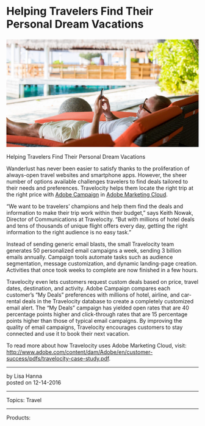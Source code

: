 # Helping Travelers Find Their Personal Dream Vacations

### 

![](helping-travelers-find-personal-dream-vacations/Image-Helping-each-traveler-find-a-personal-dream-vacation-e1481591290520-1800x0-c-default.jpeg)

Helping Travelers Find Their Personal Dream Vacations

Wanderlust has never been easier to satisfy thanks to the proliferation of always-open travel websites and smartphone apps. However, the sheer number of options available challenges travelers to find deals tailored to their needs and preferences. Travelocity helps them locate the right trip at the right price with [Adobe Campaign](http://www.adobe.com/marketing-cloud/campaign-management.html) in [Adobe Marketing Cloud](http://www.adobe.com/marketing-cloud.html).

“We want to be travelers’ champions and help them find the deals and information to make their trip work within their budget,” says Keith Nowak, Director of Communications at Travelocity. “But with millions of hotel deals and tens of thousands of unique flight offers every day, getting the right information to the right audience is no easy task.”

Instead of sending generic email blasts, the small Travelocity team generates 50 personalized email campaigns a week, sending 3 billion emails annually. Campaign tools automate tasks such as audience segmentation, message customization, and dynamic landing-page creation. Activities that once took weeks to complete are now finished in a few hours.

Travelocity even lets customers request custom deals based on price, travel dates, destination, and activity. Adobe Campaign compares each customer’s “My Deals” preferences with millions of hotel, airline, and car-rental deals in the Travelocity database to create a completely customized email alert. The “My Deals” campaign has yielded open rates that are 40 percentage points higher and click-through rates that are 15 percentage points higher than those of typical email campaigns. By improving the quality of email campaigns, Travelocity encourages customers to stay connected and use it to book their next vacation.

To read more about how Travelocity uses Adobe Marketing Cloud, visit: <http://www.adobe.com/content/dam/Adobe/en/customer-success/pdfs/travelocity-case-study.pdf>.

* * *

by Lisa Hanna  
posted on 12-14-2016

* * *

Topics: Travel

* * *

Products:
